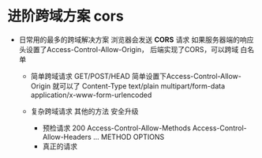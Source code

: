 # 进阶跨域方案 cors

- 日常用的最多的跨域解决方案
    浏览器会发送 **CORS** 请求
    如果服务器端的响应头设置了Access-Control-Allow-Origin，
    后端实现了CORS，可以跨域
    白名单 
    
    - 简单跨域请求
        GET/POST/HEAD 简单设置下Access-Control-Allow-Origin 就可以了
        Content-Type text/plain multipart/form-data application/x-www-form-urlencoded

    - 复杂跨域请求
        其他的方法 安全升级
        - 预检请求
            200
            Access-Control-Allow-Methods
            Access-Control-Allow-Headers
            ...
            METHOD OPTIONS
        - 真正的请求